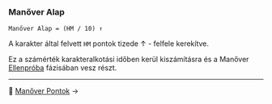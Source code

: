 ### Manőver Alap

```
Manőver Alap = (HM / 10) ↑
```

A karakter által felvett `HM` pontok tizede ↑ - felfele kerekítve.

Ez a számérték karakteralkotási időben kerül kiszámításra és a Manőver [Ellenpróba](065_04_manover_vegbevitele.md#ellenpróba-e) fázisában vesz részt.

---

🔗 [Manőver Pontok](065_02_manover_pontok.md) →
